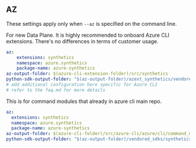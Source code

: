 ## AZ

These settings apply only when `--az` is specified on the command line.

For new Data Plane. It is highly recommended to onboard Azure CLI extensions. There's no differences in terms of customer usage. 

``` yaml $(az) && $(target-mode) != 'core'
az:
    extensions: synthetics
    namespace: azure.synthetics
    package-name: azure-synthetics
az-output-folder: $(azure-cli-extension-folder)/src/synthetics
python-sdk-output-folder: "$(az-output-folder)/azext_synthetics/vendored_sdks/synthetics"
# add additional configuration here specific for Azure CLI
# refer to the faq.md for more details
```



This is for command modules that already in azure cli main repo. 
``` yaml $(az) && $(target-mode) == 'core'
az:
  extensions: synthetics
  namespace: azure.synthetics
  package-name: azure-synthetics
az-output-folder: $(azure-cli-folder)/src/azure-cli/azure/cli/command_modules/synthetics
python-sdk-output-folder: "$(az-output-folder)/vendored_sdks/synthetics"
``` 